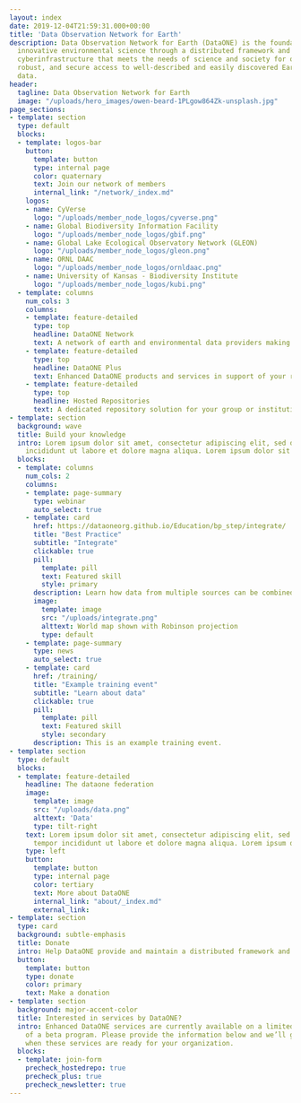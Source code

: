 ```yaml
---
layout: index
date: 2019-12-04T21:59:31.000+00:00
title: 'Data Observation Network for Earth'
description: Data Observation Network for Earth (DataONE) is the foundation of new
  innovative environmental science through a distributed framework and sustainable
  cyberinfrastructure that meets the needs of science and society for open, persistent,
  robust, and secure access to well-described and easily discovered Earth observational
  data.
header:
  tagline: Data Observation Network for Earth
  image: "/uploads/hero_images/owen-beard-1PLgow864Zk-unsplash.jpg"
page_sections:
- template: section
  type: default
  blocks:
  - template: logos-bar
    button:
      template: button
      type: internal page
      color: quaternary
      text: Join our network of members
      internal_link: "/network/_index.md"
    logos:
    - name: CyVerse
      logo: "/uploads/member_node_logos/cyverse.png"
    - name: Global Biodiversity Information Facility
      logo: "/uploads/member_node_logos/gbif.png"
    - name: Global Lake Ecological Observatory Network (GLEON)
      logo: "/uploads/member_node_logos/gleon.png"
    - name: ORNL DAAC
      logo: "/uploads/member_node_logos/ornldaac.png"
    - name: University of Kansas - Biodiversity Institute
      logo: "/uploads/member_node_logos/kubi.png"
  - template: columns
    num_cols: 3
    columns:      
    - template: feature-detailed
      type: top
      headline: DataONE Network
      text: A network of earth and environmental data providers making data more discoverable, accessible, and usable.
    - template: feature-detailed
      type: top
      headline: DataONE Plus
      text: Enhanced DataONE products and services in support of your research.
    - template: feature-detailed
      type: top
      headline: Hosted Repositories
      text: A dedicated repository solution for your group or institution’s data, managed by DataONE.
- template: section
  background: wave
  title: Build your knowledge
  intro: Lorem ipsum dolor sit amet, consectetur adipiscing elit, sed do eiusmod tempor
    incididunt ut labore et dolore magna aliqua. Lorem ipsum dolor sit amet.
  blocks:
  - template: columns
    num_cols: 2
    columns:
    - template: page-summary
      type: webinar
      auto_select: true
    - template: card
      href: https://dataoneorg.github.io/Education/bp_step/integrate/
      title: "Best Practice"
      subtitle: "Integrate"
      clickable: true
      pill:
        template: pill
        text: Featured skill
        style: primary
      description: Learn how data from multiple sources can be combined into a form that can be readily analyzed.
      image:
        template: image
        src: "/uploads/integrate.png"
        alttext: World map shown with Robinson projection
        type: default
    - template: page-summary
      type: news
      auto_select: true
    - template: card
      href: /training/
      title: "Example training event"
      subtitle: "Learn about data"
      clickable: true
      pill:
        template: pill
        text: Featured skill
        style: secondary
      description: This is an example training event.
- template: section
  type: default
  blocks:
  - template: feature-detailed
    headline: The dataone federation
    image:
      template: image
      src: "/uploads/data.png"
      alttext: 'Data'
      type: tilt-right
    text: Lorem ipsum dolor sit amet, consectetur adipiscing elit, sed do eiusmod
      tempor incididunt ut labore et dolore magna aliqua. Lorem ipsum dolor sit amet.
    type: left
    button:
      template: button
      type: internal page
      color: tertiary
      text: More about DataONE
      internal_link: "about/_index.md"
      external_link:
- template: section
  type: card
  background: subtle-emphasis
  title: Donate
  intro: Help DataONE provide and maintain a distributed framework and sustainable infrastructure that meets the needs of science and society for open, persistent, robust, and secure access to well-described and easily discovered Earth observational data.
  button:
    template: button
    type: donate
    color: primary
    text: Make a donation
- template: section
  background: major-accent-color
  title: Interested in services by DataONE?
  intro: Enhanced DataONE services are currently available on a limited basis as part
    of a beta program. Please provide the information below and we’ll get in touch
    when these services are ready for your organization.
  blocks:
  - template: join-form
    precheck_hostedrepo: true
    precheck_plus: true
    precheck_newsletter: true
---
```

